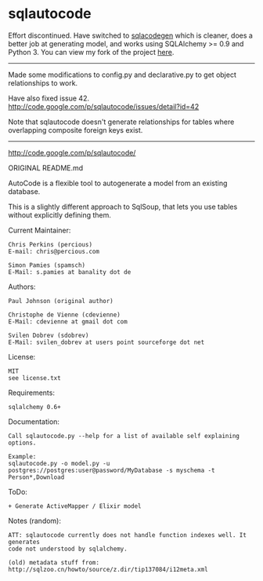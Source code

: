 sqlautocode
===========

Effort discontinued. Have switched to <a href="https://pypi.python.org/pypi/sqlacodegen">sqlacodegen</a> which is cleaner, does a better job at generating model, and works using SQLAlchemy >= 0.9 and Python 3. You can view my fork of the project <a href="https://github.com/ksindi/sqlacodegen">here</a>.

---

Made some modifications to config.py and declarative.py to get object relationships to work.

Have also fixed issue 42. http://code.google.com/p/sqlautocode/issues/detail?id=42

Note that sqlautocode doesn't generate relationships for tables where overlapping composite foreign keys exist.

---

http://code.google.com/p/sqlautocode/

ORIGINAL README.md

AutoCode is a flexible tool to autogenerate a model from an existing database.

This is a slightly different approach to SqlSoup, 
that lets you use tables without explicitly defining them.

Current Maintainer:
    
    Chris Perkins (percious)
    E-mail: chris@percious.com

    Simon Pamies (spamsch)
    E-Mail: s.pamies at banality dot de

Authors:

    Paul Johnson (original author)
    
    Christophe de Vienne (cdevienne)
    E-Mail: cdevienne at gmail dot com

    Svilen Dobrev (sdobrev)
    E-Mail: svilen_dobrev at users point sourceforge dot net
    
License:
    
    MIT
    see license.txt

Requirements:

    sqlalchemy 0.6+

Documentation:

    Call sqlautocode.py --help for a list of available self explaining options.

    Example:
    sqlautocode.py -o model.py -u postgres://postgres:user@password/MyDatabase -s myschema -t Person*,Download

ToDo:

    + Generate ActiveMapper / Elixir model

Notes (random):

    ATT: sqlautocode currently does not handle function indexes well. It generates
    code not understood by sqlalchemy.

    (old) metadata stuff from:
    http://sqlzoo.cn/howto/source/z.dir/tip137084/i12meta.xml
